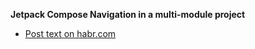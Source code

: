 **Jetpack Compose Navigation in a multi-module project**

- [Post text on habr.com](https://habr.com/ru/post/586192/)
